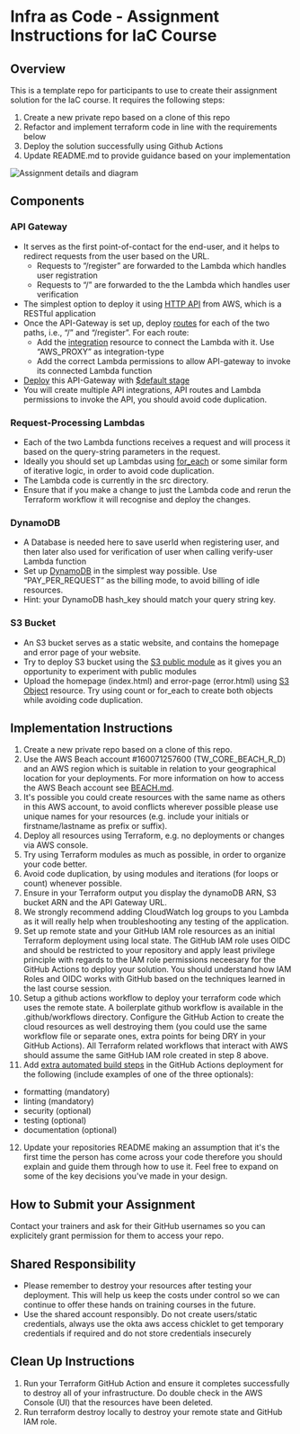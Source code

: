 # Infra as Code - Assignment Instructions for IaC Course

## Overview

This is a template repo for participants to use to create their assignment solution for the IaC course.  It requires the following steps:

1. Create a new private repo based on a clone of this repo
2. Refactor and implement terraform code in line with the requirements below
3. Deploy the solution successfully using Github Actions
4. Update README.md to provide guidance based on your implementation

![Assignment details and diagram](https://github.com/twlabs/infra-as-code-assignment/blob/main/images/assignment.png)


## Components

### API Gateway
- It serves as the first point-of-contact for the end-user, and it helps to redirect requests from the user based on the URL.
  - Requests to “/register” are forwarded to the Lambda which handles user registration
  - Requests to “/” are forwarded to the the Lambda which handles user verification
- The simplest option to deploy it using [HTTP API](https://docs.aws.amazon.com/apigateway/latest/developerguide/http-api.html) from AWS, which is a RESTful application
- Once the API-Gateway is set up, deploy [routes](https://docs.aws.amazon.com/apigateway/latest/developerguide/http-api-develop-routes.html) for each of the two paths, i.e., “/” and “/register”. For each route:
  - Add the [integration](https://registry.terraform.io/providers/hashicorp/aws/latest/docs/resources/apigatewayv2_integration) resource to connect the Lambda with it. Use  “AWS_PROXY” as integration-type
  - Add the correct Lambda permissions to allow API-gateway to invoke its connected Lambda function
- [Deploy](https://registry.terraform.io/providers/hashicorp/aws/latest/docs/resources/apigatewayv2_deployment) this API-Gateway with [$default stage](https://docs.aws.amazon.com/apigateway/latest/developerguide/http-api-stages.html)
- You will create multiple API integrations, API routes and Lambda permissions to invoke the API, you should avoid code duplication. 


### Request-Processing Lambdas
- Each of the two Lambda functions receives a request and will process it based on the query-string parameters in the request.
- Ideally you should set up Lambdas using [for_each](https://developer.hashicorp.com/terraform/language/meta-arguments/for_each) or some similar form of iterative logic, in order to avoid code duplication.
- The Lambda code is currently in the src directory.
- Ensure that if you make a change to just the Lambda code and rerun the Terraform workflow it will recognise and deploy the changes.


### DynamoDB
- A Database is needed here to save userId when registering user, and then later also used for verification of user when calling verify-user Lambda function
- Set up [DynamoDB](https://registry.terraform.io/providers/hashicorp/aws/latest/docs/resources/dynamodb_table) in the simplest way possible.
Use “PAY_PER_REQUEST” as the billing mode, to avoid billing of idle resources.
- Hint: your DynamoDB hash_key should match your query string key.


### S3 Bucket
- An S3 bucket serves as a static website, and contains the homepage and error page of your website.
- Try to deploy S3 bucket using the [S3 public module](https://registry.terraform.io/modules/terraform-aws-modules/s3-bucket/aws/latest) as it gives you an opportunity to experiment with public modules
- Upload the homepage (index.html) and error-page (error.html) using [S3 Object](https://registry.terraform.io/providers/hashicorp/aws/latest/docs/resources/s3_object) resource. Try using count or for_each to create both objects while avoiding code duplication.


## Implementation Instructions
1. Create a new private repo based on a clone of this repo.
2. Use the AWS Beach account #160071257600 (TW_CORE_BEACH_R_D) and an AWS region which is suitable in relation to your geographical location for your deployments.  For more information on how to access the AWS Beach account see [BEACH.md](./BEACH.md).
3. It's possible you could create resources with the same name as others in this AWS account, to avoid conflicts wherever possible please use unique names for your resources (e.g. include your initials or firstname/lastname as prefix or suffix).
4. Deploy all resources using Terraform, e.g. no deployments or changes via AWS console.
5. Try using Terraform modules as much as possible, in order to organize your code better.
6. Avoid code duplication, by using modules and iterations (for loops or count) whenever possible.
7. Ensure in your Terraform output you display the dynamoDB ARN, S3 bucket ARN and the API Gateway URL.
8. We strongly recommend adding CloudWatch log groups to you Lambda as it will really help when troubleshooting any testing of the application.
9. Set up remote state and your GitHub IAM role resources as an initial Terraform deployment using local state.  The GitHub IAM role uses OIDC and should be restricted to your repository and apply least privilege principle with regards to the IAM role permissions neceesary for the GitHub Actions to deploy your solution.  You should understand how IAM Roles and OIDC works with GitHub based on the techniques learned in the last course session.
10. Setup a github actions workflow to deploy your terraform code which uses the remote state.  A boilerplate github workflow is available in the .github/workflows directory.
Configure the GitHub Action to create the cloud resources as well destroying them (you could use the same workflow file or separate ones, extra points for being DRY in your GitHub Actions).  All Terraform related workflows that interact with AWS should assume the same GitHub IAM role created in step 8 above.
12. Add [extra automated build steps](https://docs.google.com/presentation/d/1468DXJZPzhKKLAlxz6z7zhvYlkNLOaSCHztUYbQNKAI/edit#slide=id.g2c02383fe93_0_0) in the GitHub Actions deployment for the following (include examples of one of the three optionals):
  - formatting (mandatory)
  - linting (mandatory)
  - security (optional)
  - testing (optional)
  - documentation (optional)
12. Update your repositories README making an assumption that it's the first time the person has come across your code therefore you should explain and guide them through how to use it.  Feel free to expand on some of the key decisions you've made in your design.


## How to Submit your Assignment
Contact your trainers and ask for their GitHub usernames so you can explicitely grant permission for them to access your repo.


## Shared Responsibility
- Please remember to destroy your resources after testing your deployment. This will help us keep the costs under control so we can continue to offer these hands on training courses in the future. 
- Use the shared account responsibly.  Do not create users/static credentials, always use the okta aws access chicklet to get temporary credentials if required and do not store credentials insecurely


## Clean Up Instructions
1. Run your Terraform GitHub Action and ensure it completes successfully to destroy all of your infrastructure.  Do double check in the AWS Console (UI) that the resources have been deleted.
2. Run terraform destroy locally to destroy your remote state and GitHub IAM role.
